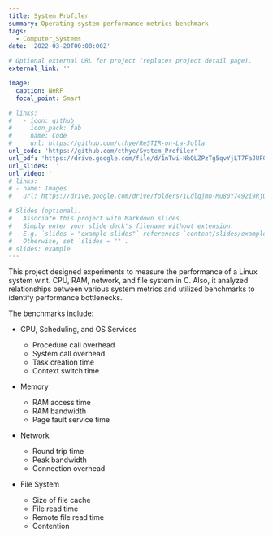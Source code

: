```yaml
---
title: System Profiler
summary: Operating system performance metrics benchmark
tags:
  - Computer_Systems
date: '2022-03-20T00:00:00Z'

# Optional external URL for project (replaces project detail page).
external_link: ''

image:
  caption: NeRF
  focal_point: Smart

# links:
#   - icon: github
#     icon_pack: fab
#     name: Code
#     url: https://github.com/cthye/ReSTIR-on-La-Jolla
url_code: 'https://github.com/cthye/System_Profiler'
url_pdf: 'https://drive.google.com/file/d/1nTwi-NbQLZPzTg5qvYjLT7FaJUFQNiNV/view?usp=sharing'
url_slides: ''
url_video: ''
# links:
# - name: Images
#   url: https://drive.google.com/drive/folders/1Ldlqjmn-Mu80Y7492i9RjOTkFNoU9VAF?usp=sharing

# Slides (optional).
#   Associate this project with Markdown slides.
#   Simply enter your slide deck's filename without extension.
#   E.g. `slides = "example-slides"` references `content/slides/example-slides.md`.
#   Otherwise, set `slides = ""`.
# slides: example
---
```


This project designed experiments to measure the performance of a Linux system w.r.t. CPU, RAM, network, and file system in C. Also, it analyzed relationships between various system metrics and utilized benchmarks to identify performance bottlenecks.

The benchmarks include:
- CPU, Scheduling, and OS Services
  - Procedure call overhead
  - System call overhead
  - Task creation time
  - Context switch time

- Memory
  - RAM access time
  - RAM bandwidth
  - Page fault service time

- Network
  - Round trip time
  - Peak bandwidth
  - Connection overhead

- File System
  - Size of file cache
  - File read time
  - Remote file read time
  - Contention



